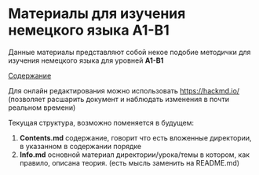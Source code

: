 # Материалы для изучения немецкого языка A1-B1

Данные материалы представляют собой некое подобие методички для изучения немецкого языка для уровней __A1-B1__


[Содержание](Contents.md)

Для онлайн редактирования можно использовать https://hackmd.io/ (позволяет расшарить документ и наблюдать изменения в почти реальном времени)


Текущая структура, возможно поменяется в будущем:

1. **Contents.md** содержание, говорит что есть вложенные директории, в указанном в содержании порядке
2. **Info.md** основной материал директории/урока/темы в котором, как правило, описана теория. (есть мысль заменить на README.md)

